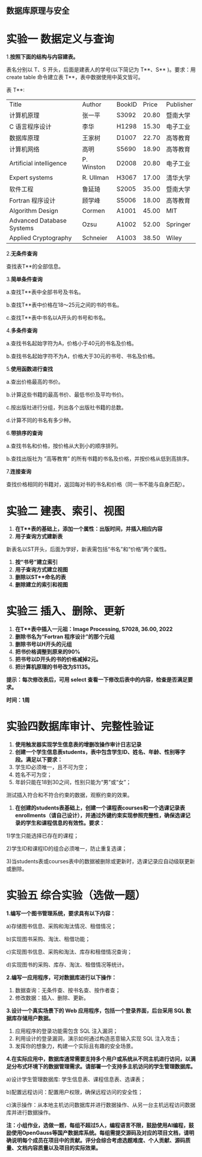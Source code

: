 ##  数据库原理与安全  

# 实验一 数据定义与查询

1.**按照下面的结构与内容建表。**

表名分别以 T、S 开头，后面是建表人的学号(以下简记为 T\*\*、S\*\* )。要求：用 create table 命令建立表 T\*\*，表中数据使用中英文皆可。

表 T\*\*:

|     |     |     |     |     |
| --- | --- | --- | --- | --- |
| Title | Author | BookID | Price | Publisher |
| 计算机原理 | 张一平 | S3092 | 20.80 | 暨南大学 |
| C 语言程序设计 | 李华  | H1298 | 15.30 | 电子工业 |
| 数据库原理 | 王家树 | D1007 | 22.70 | 高等教育 |
| 计算机网络 | 高明  | S5690 | 18.90 | 高等教育 |
| Artificial intelligence | P. Winston | D2008 | 20.80 | 电子工业 |
| Expert systems | R. Ullman | H3067 | 17.00 | 清华大学 |
| 软件工程 | 鲁延琦 | S2005 | 35.00 | 暨南大学 |
| Fortran 程序设计 | 顾学峰 | S5006 | 18.00 | 高等教育 |
| Algorithm Design | Cormen | A1001 | 45.00 | MIT |
| Advanced Database Systems | Ozsu | A1002 | 52.00 | Springer |
| Applied Cryptography | Schneier | A1003 | 38.50 | Wiley |

2.**无条件查询**

查找表T\*\*的全部信息。

3.**简单条件查询**

a.查找T\*\*表中全部书号及书名。

b.查找T\*\*表中价格在18～25元之间的书的书名。

c.查找T\*\*表中书名以A开头的书号和书名。

4.**多条件查询**

a.查找书名起始字符为A，价格小于40元的书名及价格。

b.查找书名起始字符不为A，价格大于30元的书号、书名及价格。

5.**使用函数进行查找**

a.查出价格最高的书价。

b.计算这些书籍的最高书价、最低书价及平均书价。

c.按出版社进行分组，列出各个出版社书籍的总数。

d.计算不同的书名有多少种。

6.**带排序的查询**

a.查找书名和价格，按价格从大到小的顺序排列。

b.查找出版社为 “高等教育” 的所有书籍的书名及价格，并按价格从低到高排序。

7.**连接查询**

查找价格相同的书籍对，返回每对书的书名和价格（同一书不能与自身匹配）。

# 实验二 建表、索引、视图

1. **在T\*\*表的基础上，添加一个属性：出版时间，并插入相应内容**
2. **用子查询方式建新表**

新表名以ST开头，后面为学好，新表需包括“书名”和“价格”两个属性。

1. **按“书号”建立索引**
2. **用子查询方式建立视图**
3. **删除以ST\*\*命名的表**
4. **删除建立的索引和视图**

# 实验三 插入、删除、更新

1. **在T\*\*表中插入一元祖：Image Processing, S7028, 36.00, 2022**
2. **删除书名为“Fortran 程序设计”的那个元组**
3. **删除书号以H开头的元组**
4. **把书价格调整到原来的90%**
5. **把书号以D开头的书的价格减掉2元。**
6. **把计算机原理的书号改为S1135。**

**提示：每次修改表后，可用 select 查看一下修改后表中的内容，检查是否满足要求。**

**时间：1周**

# **实验四**数据库审计、完整性验证

1. **使用触发器实现学生信息表的增删改操作审计日志记录**
2. **创建一个学生信息表students，表中包含学生ID、姓名、年龄、性别等字段。满足以下要求：**
3. 学生ID必须唯一，且不可为空；
4. 姓名不可为空；
5. 年龄只能在18到30之间，性别只能为“男”或“女”；

测试插入符合和不符合约束的数据，观察约束的效果。

1. **在创建的students表基础上，创建一个课程表courses和一个选课记录表enrollments（请自己设计），并通过外键约束实现参照完整性，确保选课记录的学生和课程信息的有效性。要求：**

1)学生只能选择已存在的课程；

2)学生ID和课程ID的组合必须唯一，防止重复选课；

3)当students表或courses表中的数据被删除或更新时，选课记录应自动级联更新或删除。

# **实验五** 综合实验（选做一题）

**1.编写一个图书管理系统，要求具有以下内容：**

a)存储图书信息、采购和淘汰情况、租借情况；

b)实现图书采购、淘汰、租借功能；

c)实现图书信息、采购和淘汰、库存和租借情况查询；

d)实现图书的采购、库存、淘汰、租借情况等统计。

**2.编写一应用程序，可对数据库进行以下操作：**

1. 数据查询：无条件查、按书名查、按作者查；
2. 修改数据：插入、删除、更新。

**3.设计一个真实场景下的 Web 应用程序，包括一个登录界面，后台采用 SQL 数据库存储用户数据。**

1. 应用程序的登录功能需包含 SQL 注入漏洞；
2. 利用设计的登录漏洞，演示如何通过构造恶意输入实现 SQL 注入攻击；
3. 发挥你的想象力，构建一个实际且有趣的安全场景。

**4.在实际应用中，数据库通常需要支持多个用户或系统从不同主机进行访问，以满足分布式环境下的数据管理需求。请部署一个支持多主机访问的学生管理数据库。**

a)设计学生管理数据库: 学生信息表、课程信息表、选课表；

b)配置远程访问：配置用户权限，确保远程访问的安全性；

c)演示操作：从本地主机访问数据库并进行数据操作、从另一台主机远程访问数据库并进行数据操作。

**注：小组作业，选做一题，每组不超过5人，编程语言不限，鼓励使用AI编程，鼓励使用OpenGauss等国产数据库系统。每组需提交源码及对应的项目文档，请明确说明每个成员在项目中的贡献。评分会综合考虑选题难度、个人贡献、源码质量、文档内容质量以及项目的实际效果。**
